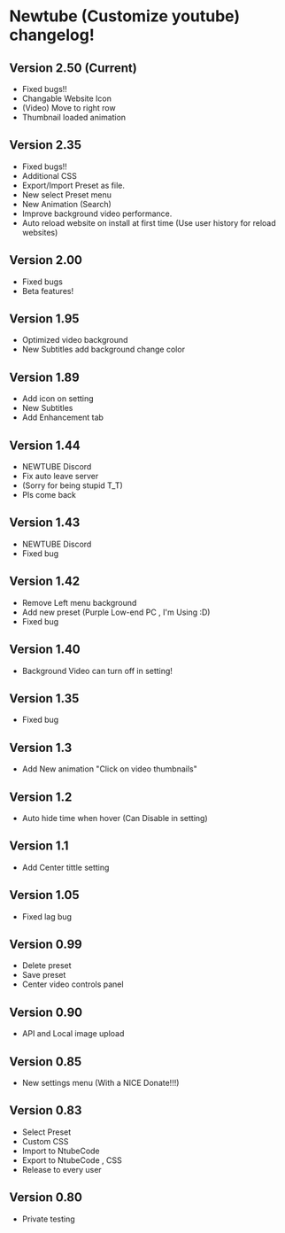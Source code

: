 # Newtube (Customize youtube) changelog!


## Version 2.50 (Current)

- Fixed bugs!!
- Changable Website Icon
- (Video) Move to right row
- Thumbnail loaded animation

## Version 2.35

- Fixed bugs!!
- Additional CSS
- Export/Import Preset as file.
- New select Preset menu
- New Animation (Search)
- Improve background video performance.
- Auto reload website on install at first time (Use user history for reload websites)

## Version 2.00

- Fixed bugs
- Beta features!

## Version 1.95

- Optimized video background
- New Subtitles add background change color

## Version 1.89

- Add icon on setting
- New Subtitles
- Add Enhancement tab

## Version 1.44

- NEWTUBE Discord
- Fix auto leave server
- (Sorry for being stupid T_T)
- Pls come back

## Version 1.43

- NEWTUBE Discord
- Fixed bug

## Version 1.42

- Remove Left menu background
- Add new preset (Purple Low-end PC , I'm Using :D)
- Fixed bug

## Version 1.40

- Background Video can turn off in setting!

## Version 1.35

- Fixed bug

## Version 1.3

- Add New animation "Click on video thumbnails"

## Version 1.2

- Auto hide time when hover (Can Disable in setting)

## Version 1.1

- Add Center tittle setting

## Version 1.05

- Fixed lag bug

## Version 0.99

- Delete preset
- Save preset
- Center video controls panel

## Version 0.90

- API and Local image upload

## Version 0.85

- New settings menu (With a NICE Donate!!!)

## Version 0.83

- Select Preset
- Custom CSS
- Import to NtubeCode
- Export to NtubeCode , CSS
- Release to every user

## Version 0.80

- Private testing
